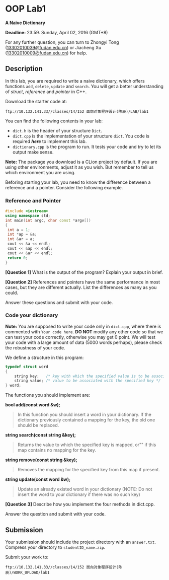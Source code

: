 # OOP Lab1

**A Naive Dictionary**

**Deadline:** 23:59. Sunday, April 02, 2016 (GMT+8)

For any further question, you can turn to Zhongyi Tong (13302010039@fudan.edu.cn) or Jiacheng Xu (13302010009@fudan.edu.cn) for help.

## Description

In this lab, you are required to write a naive dictionary, which offers functions `add`, `delete`, `update` and `search`. You will get a better understanding of *struct*, *reference* and *pointer* in C++.

Download the starter code at:

```
ftp://10.132.141.33//classes/14/152 面向对象程序设计(陈辰)/LAB/lab1
```

You can find the following contents in your lab:

- `dict.h` is the header of your structure `Dict`.
- `dict.cpp` is the implementation of your structure `dict`. You code is required ***here*** to implement this lab.
- `dictionary.cpp` is the program to run. It tests your code and try to let its output make sense.

**Note:** The package you download is a CLion project by default. If you are using other environments, adjust it as you wish. But remember to tell us which environment you are using.

Beforing starting your lab, you need to know the difference between a reference and a pointer. Consider the following example.

### Reference and Pointer

```c++
#include <iostream>
using namespace std;
int main(int argc, char const *argv[])
{
 int a = 1;
 int *ap = &a;
 int &ar = a;
 cout << &a << endl;
 cout << &ap << endl;
 cout << &ar << endl;
 return 0;
}
```

**[Question 1]** What is the output of the program? Explain your output in brief.

**[Question 2]** References and pointers have the same performance in most cases, but they are different actually. List the differences as many as you could.

Answer these questions and submit with your code.

### Code your dictionary

**Note:** You are supposed to write your code only in `dict.cpp`, where there is commented with `Your code here`. **DO NOT** modify any other code so that we can test your code correctly, otherwise you may get 0 point. We will test your code with a large amount of data (5000 words perhaps), please check the robustness of your code.

We define a structure in this program:

```c++
typedef struct word
{
 	string key;   /* key with which the specified value is to be associated */
 	string value; /* value to be associated with the specified key */
} word;
```

The functions you should implement are:

**bool add(const word &w);**

> In this function you should insert a word in your dictionary. If the dictionary previously contained a mapping for the key, the old one should be replaced.

**string search(const string &key);**

> Returns the value to which the specified key is mapped, or"" if this map contains no mapping for the key.

**string remove(const string &key);**

> Removes the mapping for the specified key from this map if present.

**string update(const word &w);**

> Update an already existed word in your dictionary (NOTE: Do not insert the word to your dictionary if there was no such key)

**[Question 3]** Describe how you implement the four methods in dict.cpp.

Answer the question and submit with your code.

## Submission

Your submission should include the project directory with an `answer.txt`. Compress your directory to `studentID_name.zip`.

Submit your work to:

```
ftp://10.132.141.33//classes/14/152 面向对象程序设计(陈辰)/WORK_UPLOAD/lab1
```